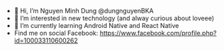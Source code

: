 - 👋 Hi, I’m Nguyen Minh Dung @dungnguyenBKA
- 👀 I’m interested in new technology (and alway curious about loveee)
- 🌱 I’m currently learning Android Native and React Native
- Find me on social
    Facebook: https://www.facebook.com/profile.php?id=100033110600262
